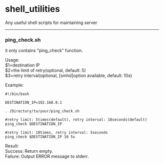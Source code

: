 # shell_utilities
Any useful shell scripts for maintaining server

---

### ping_check.sh

it only contains "ping_check" function.  

Usage:  
	$1=destination IP   
	$2=the limit of retry(optional, default: 5)  
	$3=retry interval(optional, [smhd]option available, default: 10s)  

Example:

```
#!/bin/bash

DESTINATION_IP=192.168.0.1

. /Directory/to/your/ping_check.sh

#retry limit: 5times(default), retry interval: 10seconds(default)
ping_check $DESTINATION_IP

#retry limit: 10times, retry interval: 5seconds
ping_check $DESTINATION_IP 10 5s
```

Result:  
Success: Return empty.  
Failure: Output ERROR message to stderr.
